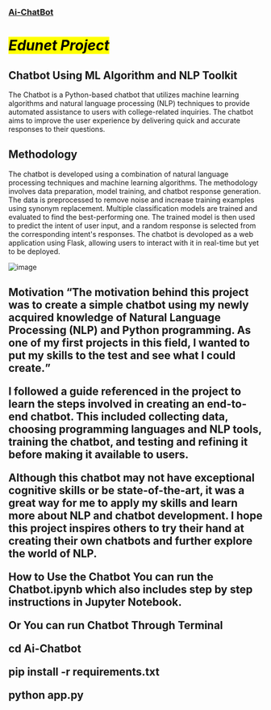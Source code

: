 <h3> <u> Ai-ChatBot  </u></h3> 
<h1><em> <mark> Edunet Project </mark> </em>

<h2><b> Chatbot Using ML Algorithm and NLP Toolkit</b></h2>
<p>The  Chatbot is a Python-based chatbot that utilizes machine learning algorithms and natural language processing (NLP) techniques to provide automated assistance to users with college-related inquiries. The chatbot aims to improve the user experience by delivering quick and accurate responses to their questions.</p>

<h2>Methodology</h2>
The chatbot is developed using a combination of natural language processing techniques and machine learning algorithms. The methodology involves data preparation, model training, and chatbot response generation. The data is preprocessed to remove noise and increase training examples using synonym replacement. Multiple classification models are trained and evaluated to find the best-performing one. The trained model is then used to predict the intent of user input, and a random response is selected from the corresponding intent's responses. The chatbot is devoloped as a web application using Flask, allowing users to interact with it in real-time but yet to be deployed.

![image](https://github.com/user-attachments/assets/f59e8cd3-4379-4785-a625-55df8c0db59f)


<h2>Motivation
<q>The motivation behind this project was to create a simple chatbot using my newly acquired knowledge of Natural Language Processing (NLP) and Python programming. As one of my first projects in this field, I wanted to put my skills to the test and see what I could create.</q>

I followed a guide referenced in the project to learn the steps involved in creating an end-to-end chatbot. This included collecting data, choosing programming languages and NLP tools, training the chatbot, and testing and refining it before making it available to users.

Although this chatbot may not have exceptional cognitive skills or be state-of-the-art, it was a great way for me to apply my skills and learn more about NLP and chatbot development. I hope this project inspires others to try their hand at creating their own chatbots and further explore the world of NLP.

How to Use the Chatbot
You can run the Chatbot.ipynb which also includes step by step instructions in Jupyter Notebook.

Or
You can run Chatbot Through Terminal



cd Ai-Chatbot


pip install -r requirements.txt

python app.py
